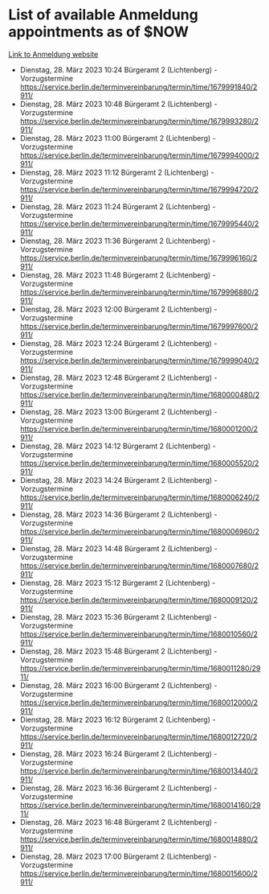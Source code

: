 # List of available Anmeldung appointments as of $NOW
[Link to Anmeldung website](https://service.berlin.de/terminvereinbarung/termin/tag.php?termin=1&anliegen[]=120686&dienstleisterlist=122210,122217,327316,122219,327312,122227,327314,122231,327346,122243,327348,122254,122252,329742,122260,329745,122262,329748,122271,327278,122273,327274,122277,327276,330436,122280,327294,122282,327290,122284,327292,122291,327270,122285,327266,122286,327264,122296,327268,150230,329760,122297,327286,122294,327284,122312,329763,122314,329775,122304,327330,122311,327334,122309,327332,317869,122281,327352,122279,329772,122283,122276,327324,122274,327326,122267,329766,122246,327318,122251,327320,122257,327322,122208,327298,122226,327300&herkunft=http%3A%2F%2Fservice.berlin.de%2Fdienstleistung%2F120686%2F)
- Dienstag, 28. März 2023 10:24 Bürgeramt 2 (Lichtenberg) - Vorzugstermine https://service.berlin.de/terminvereinbarung/termin/time/1679991840/2911/
- Dienstag, 28. März 2023 10:48 Bürgeramt 2 (Lichtenberg) - Vorzugstermine https://service.berlin.de/terminvereinbarung/termin/time/1679993280/2911/
- Dienstag, 28. März 2023 11:00 Bürgeramt 2 (Lichtenberg) - Vorzugstermine https://service.berlin.de/terminvereinbarung/termin/time/1679994000/2911/
- Dienstag, 28. März 2023 11:12 Bürgeramt 2 (Lichtenberg) - Vorzugstermine https://service.berlin.de/terminvereinbarung/termin/time/1679994720/2911/
- Dienstag, 28. März 2023 11:24 Bürgeramt 2 (Lichtenberg) - Vorzugstermine https://service.berlin.de/terminvereinbarung/termin/time/1679995440/2911/
- Dienstag, 28. März 2023 11:36 Bürgeramt 2 (Lichtenberg) - Vorzugstermine https://service.berlin.de/terminvereinbarung/termin/time/1679996160/2911/
- Dienstag, 28. März 2023 11:48 Bürgeramt 2 (Lichtenberg) - Vorzugstermine https://service.berlin.de/terminvereinbarung/termin/time/1679996880/2911/
- Dienstag, 28. März 2023 12:00 Bürgeramt 2 (Lichtenberg) - Vorzugstermine https://service.berlin.de/terminvereinbarung/termin/time/1679997600/2911/
- Dienstag, 28. März 2023 12:24 Bürgeramt 2 (Lichtenberg) - Vorzugstermine https://service.berlin.de/terminvereinbarung/termin/time/1679999040/2911/
- Dienstag, 28. März 2023 12:48 Bürgeramt 2 (Lichtenberg) - Vorzugstermine https://service.berlin.de/terminvereinbarung/termin/time/1680000480/2911/
- Dienstag, 28. März 2023 13:00 Bürgeramt 2 (Lichtenberg) - Vorzugstermine https://service.berlin.de/terminvereinbarung/termin/time/1680001200/2911/
- Dienstag, 28. März 2023 14:12 Bürgeramt 2 (Lichtenberg) - Vorzugstermine https://service.berlin.de/terminvereinbarung/termin/time/1680005520/2911/
- Dienstag, 28. März 2023 14:24 Bürgeramt 2 (Lichtenberg) - Vorzugstermine https://service.berlin.de/terminvereinbarung/termin/time/1680006240/2911/
- Dienstag, 28. März 2023 14:36 Bürgeramt 2 (Lichtenberg) - Vorzugstermine https://service.berlin.de/terminvereinbarung/termin/time/1680006960/2911/
- Dienstag, 28. März 2023 14:48 Bürgeramt 2 (Lichtenberg) - Vorzugstermine https://service.berlin.de/terminvereinbarung/termin/time/1680007680/2911/
- Dienstag, 28. März 2023 15:12 Bürgeramt 2 (Lichtenberg) - Vorzugstermine https://service.berlin.de/terminvereinbarung/termin/time/1680009120/2911/
- Dienstag, 28. März 2023 15:36 Bürgeramt 2 (Lichtenberg) - Vorzugstermine https://service.berlin.de/terminvereinbarung/termin/time/1680010560/2911/
- Dienstag, 28. März 2023 15:48 Bürgeramt 2 (Lichtenberg) - Vorzugstermine https://service.berlin.de/terminvereinbarung/termin/time/1680011280/2911/
- Dienstag, 28. März 2023 16:00 Bürgeramt 2 (Lichtenberg) - Vorzugstermine https://service.berlin.de/terminvereinbarung/termin/time/1680012000/2911/
- Dienstag, 28. März 2023 16:12 Bürgeramt 2 (Lichtenberg) - Vorzugstermine https://service.berlin.de/terminvereinbarung/termin/time/1680012720/2911/
- Dienstag, 28. März 2023 16:24 Bürgeramt 2 (Lichtenberg) - Vorzugstermine https://service.berlin.de/terminvereinbarung/termin/time/1680013440/2911/
- Dienstag, 28. März 2023 16:36 Bürgeramt 2 (Lichtenberg) - Vorzugstermine https://service.berlin.de/terminvereinbarung/termin/time/1680014160/2911/
- Dienstag, 28. März 2023 16:48 Bürgeramt 2 (Lichtenberg) - Vorzugstermine https://service.berlin.de/terminvereinbarung/termin/time/1680014880/2911/
- Dienstag, 28. März 2023 17:00 Bürgeramt 2 (Lichtenberg) - Vorzugstermine https://service.berlin.de/terminvereinbarung/termin/time/1680015600/2911/
